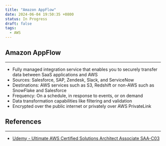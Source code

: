 ```yaml
---
title: "Amazon AppFlow"
date: 2024-06-04 19:50:35 +0800
status: In Progress
draft: false
tags:
  - AWS
---
```

## Amazon AppFlow
---
- Fully managed integration service that enables you to securely transfer data between SaaS applications and AWS
- Sources: Salesforce, SAP, Zendesk, Slack, and ServiceNow
- Destinations: AWS services such as S3, Redshift or non-AWS such as SnowFlake and Salesforce
- Frequency: On a schedule, in response to events, or on demand
- Data transformation capabilities like filtering and validation
- Encrypted over the public internet or privately over AWS PrivateLink

## References
---
- [Udemy - Ultimate AWS Certified Solutions Architect Associate SAA-C03](https://www.udemy.com/course/aws-certified-solutions-architect-associate-saa-c03)
